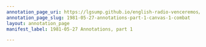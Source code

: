```yaml
---
annotation_page_uri: https://lgsump.github.io/english-radio-venceremos/annotations/1981-05-27-annotations-part-1-canvas-1-combat.json
annotation_page_slug: 1981-05-27-annotations-part-1-canvas-1-combat
layout: annotation_page
manifest_label: 1981-05-27 Annotations, part 1

---
```

